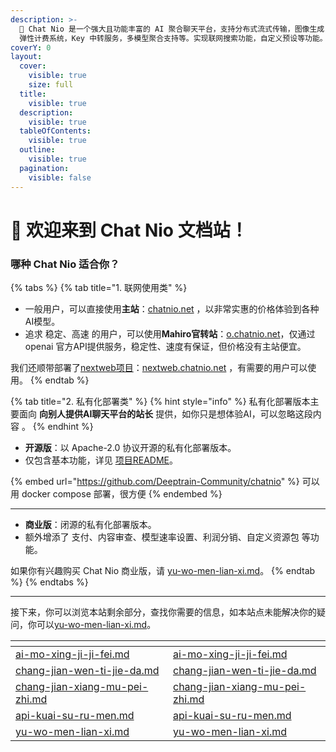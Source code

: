```yaml
---
description: >-
  🚀 Chat Nio 是一个强大且功能丰富的 AI 聚合聊天平台，支持分布式流式传输，图像生成，对话跨设备自动同步和分享功能实现订阅和 Token
  弹性计费系统，Key 中转服务，多模型聚合支持等。实现联网搜索功能，自定义预设等功能。
coverY: 0
layout:
  cover:
    visible: true
    size: full
  title:
    visible: true
  description:
    visible: true
  tableOfContents:
    visible: true
  outline:
    visible: true
  pagination:
    visible: false
---
```


# 👋 欢迎来到 Chat Nio 文档站！

### 哪种 Chat Nio 适合你？

{% tabs %}
{% tab title="1. 联网使用类" %}
* 一般用户，可以直接使用**主站**：[chatnio.net](https://chatnio.net/) ，以非常实惠的价格体验到各种AI模型。
* 追求 稳定、高速 的用户，可以使用**Mahiro官转站**：[o.chatnio.net](https://o.chatnio.net/)，仅通过 openai 官方API提供服务，稳定性、速度有保证，但价格没有主站便宜。

我们还顺带部署了[nextweb项目](https://github.com/ChatGPTNextWeb/ChatGPT-Next-Web)：[nextweb.chatnio.net](https://nextweb.chatnio.net/#/settings) ，有需要的用户可以使用。
{% endtab %}

{% tab title="2. 私有化部署类" %}
{% hint style="info" %}
私有化部署版本主要面向 **向别人提供AI聊天平台的站长** 提供，如你只是想体验AI，可以忽略这段内容 。
{% endhint %}

* **开源版**：以 Apache-2.0 协议开源的私有化部署版本。
* 仅包含基本功能，详见 [项目README](https://github.com/Deeptrain-Community/chatnio/blob/main/README\_zh-CN.md)。

{% embed url="https://github.com/Deeptrain-Community/chatnio" %}
可以用 docker compose 部署，很方便
{% endembed %}

***

* **商业版**：闭源的私有化部署版本。
* 额外增添了 支付、内容审查、模型速率设置、利润分销、自定义资源包 等功能。

如果你有兴趣购买 Chat Nio 商业版，请 [yu-wo-men-lian-xi.md](yu-wo-men-lian-xi.md "mention")。
{% endtab %}
{% endtabs %}

***

接下来，你可以浏览本站剩余部分，查找你需要的信息，如本站点未能解决你的疑问，你可以[yu-wo-men-lian-xi.md](yu-wo-men-lian-xi.md "mention")。

<table data-column-title-hidden data-view="cards"><thead><tr><th data-type="content-ref"></th><th data-hidden data-card-target data-type="content-ref"></th></tr></thead><tbody><tr><td><a href="ai-mo-xing-ji-ji-fei.md">ai-mo-xing-ji-ji-fei.md</a></td><td><a href="ai-mo-xing-ji-ji-fei.md">ai-mo-xing-ji-ji-fei.md</a></td></tr><tr><td><a href="chang-jian-wen-ti-jie-da.md">chang-jian-wen-ti-jie-da.md</a></td><td><a href="chang-jian-wen-ti-jie-da.md">chang-jian-wen-ti-jie-da.md</a></td></tr><tr><td><a href="chang-jian-xiang-mu-pei-zhi.md">chang-jian-xiang-mu-pei-zhi.md</a></td><td><a href="chang-jian-xiang-mu-pei-zhi.md">chang-jian-xiang-mu-pei-zhi.md</a></td></tr><tr><td><a href="kai-fa-zhe-zi-yuan/api-kuai-su-ru-men.md">api-kuai-su-ru-men.md</a></td><td><a href="kai-fa-zhe-zi-yuan/api-kuai-su-ru-men.md">api-kuai-su-ru-men.md</a></td></tr><tr><td><a href="yu-wo-men-lian-xi.md">yu-wo-men-lian-xi.md</a></td><td><a href="yu-wo-men-lian-xi.md">yu-wo-men-lian-xi.md</a></td></tr></tbody></table>


